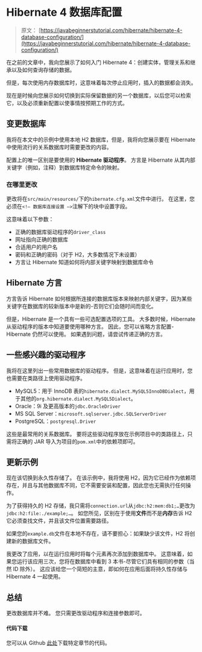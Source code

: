 # Hibernate 4 数据库配置

> 原文： [https://javabeginnerstutorial.com/hibernate/hibernate-4-database-configuration/](https://javabeginnerstutorial.com/hibernate/hibernate-4-database-configuration/)

在之前的文章中，我向您展示了如何入门 Hibernate 4：创建实体，管理关系和继承以及如何查询存储的数据。

但是，每次使用内存数据库时，这意味着每次停止应用时，插入的数据都会消失。

现在是时候向您展示如何切换到实际保留数据的另一个数据库，以后您可以检索它，以及必须重新配置以使事情按预期工作的方式。

## 变更数据库

我将在本文中的示例中使用本地 H2 数据库，但是，我将向您展示要在 Hibernate 中使用流行的关系数据库时需要更改的内容。

配置上的唯一区别是要使用的 **Hibernate 驱动程序**。 方言是 Hibernate 从其内部关键字（例如，注释）到数据库特定命令的映射。

### 在哪里更改

更改将在`src/main/resources/`下的`hibernate.cfg.xml`文件中进行。 在这里，您必须在`<!– 数据库连接设置 –>`注解下的块中设置字段。

这意味着以下参数：

*   正确的数据库驱动程序的`driver_class`
*   网址指向正确的数据库
*   合适用户的用户名
*   密码和正确的密码（对于 H2，大多数情况下未设置）
*   方言让 Hibernate 知道如何将内部关键字映射到数据库命令

## Hibernate 方言

方言告诉 Hibernate 如何根据所连接的数据库版本来映射内部关键字，因为某些关键字在数据库的较新版本中是新的-否则它们会随时间而变化。

但是，Hibernate 是一个具有一些可选配置选项的工具。 大多数时候，Hibernate 从驱动程序的版本中知道要使用哪种方言。 因此，您可以省略方言配置-Hibernate 仍然可以使用。 如果遇到问题，请尝试传递正确的方言。

## 一些感兴趣的驱动程序

我将在这里列出一些常用数据库的驱动程序。 但是，这意味着在运行应用时，您也需要在类路径上使用驱动程序。

*   MySQL5：用于 InnoDB 表的`hibernate.dialect.MySQL5InnoDBDialect`，用于其他的`org.hibernate.dialect.MySQL5Dialect`。
*   Oracle：9i 及更高版本的`jdbc.OracleDriver`
*   MS SQL Server：`microsoft.sqlserver.jdbc.SQLServerDriver`
*   PostgreSQL：`postgresql.Driver`

这些是最常用的关系数据库。 要将这些驱动程序放在示例项目中的类路径上，只需将正确的 JAR 导入为项目的`pom.xml`中的依赖项即可。

## 更新示例

现在该切换到永久性存储了。 在该示例中，我将使用 H2，因为它已经作为依赖项存在，并且与其他数据库不同，它不需要安装和配置，因此您也无需执行任何操作。

为了获得持久的 H2 存储，我只需将`connection.url`从`jdbc:h2:mem:db1;…`更改为`jdbc:h2:file:./example;…`。 如您所见，区别在于使用**文件**而不是**内存**告诉 H2 它必须查找文件，并且该文件位置需要路径。

如果您的`example.db`文件在本地不存在，请不要担心：如果缺少该文件，H2 将创建新的数据库文件。

我更改了应用，以在运行应用时将每个元素再次添加到数据库中。 这意味着，如果您运行该应用三次，您将在数据库中看到 3 本书-尽管它们具有相同的参数（当然 ID 除外）。 这应该给您一个简短的主意，即如何在应用后面将持久性存储与 Hibernate 4 一起使用。

## 总结

更改数据库并不难。 您只需更改驱动程序和连接参数即可。

#### 代码下载

您可以从 Github [此处](https://github.com/JBTAdmin/Hibernate)下载特定章节的代码。

